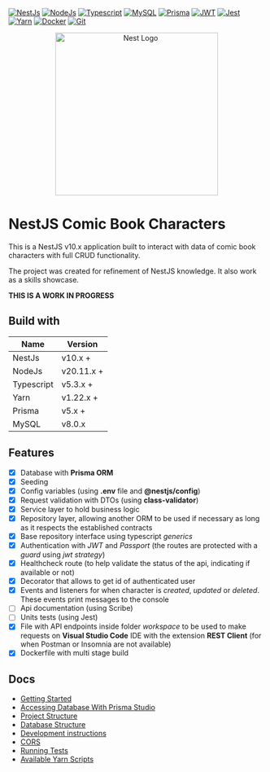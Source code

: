 [![NestJs][nestjs-shield]][ref-nestjs]
[![NodeJs][nodejs-shield]][ref-nodejs]
[![Typescript][typescript-shield]][ref-typescript]
[![MySQL][mysql-shield]][ref-mysql]
[![Prisma][prisma-shield]][ref-prisma]
[![JWT][jwt-shield]][ref-jwt]
[![Jest][jest-shield]][ref-jest]
[![Yarn][yarn-shield]][ref-yarn]
[![Docker][docker-shield]][ref-docker]
[![Git][git-shield]][ref-git]

<p align="center">
  <a href="http://nestjs.com/" target="blank"><img src="https://nestjs.com/img/logo_text.svg" width="320" alt="Nest Logo" /></a>
</p>

# NestJS Comic Book Characters

This is a NestJS v10.x application built to interact with data of comic book characters with full CRUD functionality.

The project was created for refinement of NestJS knowledge. It also work as a skills showcase.

**THIS IS A WORK IN PROGRESS**

## Build with

| Name       | Version  |
| ---------- | -------- |
| NestJs | v10.x + |
| NodeJs | v20.11.x + |
| Typescript | v5.3.x + |
| Yarn | v1.22.x + |
| Prisma | v5.x + |
| MySQL | v8.0.x |

## Features

- [x] Database with **Prisma ORM**
- [x] Seeding
- [x] Config variables (using **.env** file and **@nestjs/config**)
- [X] Request validation with DTOs (using **class-validator**)
- [X] Service layer to hold business logic
- [X] Repository layer, allowing another ORM to be used if necessary as long as it respects the established contracts
- [X] Base repository interface using typescript *generics*
- [X] Authentication with *JWT* and *Passport* (the routes are protected with a *guard* using *jwt strategy*)
- [X] Healthcheck route (to help validate the status of the api, indicating if available or not)
- [X] Decorator that allows to get id of authenticated user
- [X] Events and listeners for when character is *created*, *updated* or *deleted*. These events print messages to the console
- [ ] Api documentation (using Scribe)
- [ ] Units tests (using Jest)
- [X] File with API endpoints inside folder *workspace* to be used to make requests on **Visual Studio Code** IDE with the extension **REST Client** (for when Postman or Insomnia are not available)
- [x] Dockerfile with multi stage build

## Docs

* [Getting Started](./docs/getting_started.md)
* [Accessing Database With Prisma Studio](./docs/prisma_studio.md)
* [Project Structure](./docs/project_structure.md)
* [Database Structure](./docs/database_structure.md)
* [Development instructions](./docs/development_instructions.md)
* [CORS](./docs/cors.md)
* [Running Tests](./docs/running_tests.md)
* [Available Yarn Scripts](./docs/available_yarn_scripts.md)

<!-- Badge Shields -->
[nestjs-shield]: https://img.shields.io/badge/nestjs-%23E0234E.svg?style=for-the-badge&logo=nestjs&logoColor=white
[nodejs-shield]: https://img.shields.io/badge/node.js-6DA55F?style=for-the-badge&logo=node.js&logoColor=white
[typescript-shield]: https://img.shields.io/badge/typescript-%23007ACC.svg?style=for-the-badge&logo=typescript&logoColor=white
[mysql-shield]: https://img.shields.io/badge/mysql-%2300f.svg?style=for-the-badge&logo=mysql&logoColor=white
[prisma-shield]: https://img.shields.io/badge/Prisma-3982CE?style=for-the-badge&logo=Prisma&logoColor=white
[jwt-shield]: https://img.shields.io/badge/JWT-black?style=for-the-badge&logo=JSON%20web%20tokens
[jest-shield]: https://img.shields.io/badge/-jest-%23C21325?style=for-the-badge&logo=jest&logoColor=white
[yarn-shield]: https://img.shields.io/badge/yarn-%232C8EBB.svg?style=for-the-badge&logo=yarn&logoColor=white
[docker-shield]: https://img.shields.io/badge/docker-%230db7ed.svg?style=for-the-badge&logo=docker&logoColor=white
[git-shield]: https://img.shields.io/badge/git-%23F05033.svg?style=for-the-badge&logo=git&logoColor=white

<!-- References -->
[ref-nestjs]: http://nestjs.com
[ref-nodejs]: https://nodejs.org
[ref-typescript]: https://www.typescriptlang.org
[ref-mysql]: https://www.mysql.com/
[ref-prisma]: https://www.prisma.io/
[ref-yarn]: https://yarnpkg.com
[ref-jwt]: https://jwt.io
[ref-jest]: https://jestjs.io/docs/getting-started
[ref-docker]: https://www.docker.com/
[ref-git]: https://git-scm.com